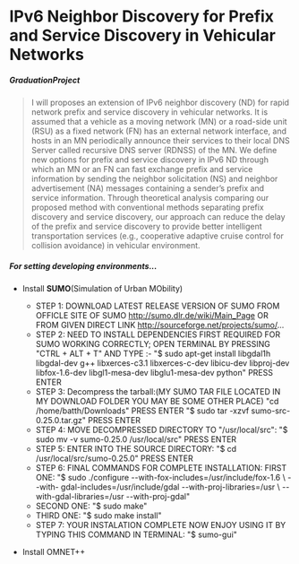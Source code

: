 # IPv6 Neighbor Discovery for Prefix and Service Discovery in Vehicular Networks
##### GraduationProject

>I will proposes an extension of IPv6 neighbor discovery (ND) for rapid network prefix and service discovery in
vehicular networks. It is assumed that a vehicle as a moving network (MN) or a road-side unit (RSU) as a fixed network (FN) has
an external network interface, and hosts in an MN periodically announce their services to their local DNS Server called recursive
DNS server (RDNSS) of the MN. We define new options for prefix and service discovery in IPv6 ND through which an MN or an
FN can fast exchange prefix and service information by sending the neighbor solicitation (NS) and neighbor advertisement (NA)
messages containing a sender’s prefix and service information. 
Through theoretical analysis comparing our proposed method with conventional methods separating prefix discovery and service
discovery, our approach can reduce the delay of the prefix and service discovery to provide better intelligent transportation
services (e.g., cooperative adaptive cruise control for collision avoidance) in vehicular environment.

##### For setting developing environments...
* Install **SUMO**(Simulation of Urban MObility)
  * STEP 1: DOWNLOAD LATEST RELEASE VERSION OF SUMO FROM OFFICLE SITE OF SUMO http://sumo.dlr.de/wiki/Main_Page OR FROM GIVEN DIRECT LINK  http://sourceforge.net/projects/sumo/...
  * STEP 2: NEED TO INSTALL DEPENDENCIES FIRST REQUIRED FOR SUMO WORKING CORRECTLY; OPEN TERMINAL BY PRESSING "CTRL + ALT + T" AND TYPE :-   "$ sudo apt-get install libgdal1h libgdal-dev g++ libxerces-c3.1 libxerces-c-dev libicu-dev libproj-dev libfox-1.6-dev libgl1-mesa-dev   libglu1-mesa-dev python" PRESS ENTER
  * STEP 3: Decompress the tarball:(MY SUMO TAR FILE LOCATED IN MY DOWNLOAD FOLDER YOU MAY BE SOME OTHER PLACE) "cd /home/batth/Downloads"   PRESS ENTER "$ sudo tar -xzvf sumo-src-0.25.0.tar.gz" PRESS ENTER
  * STEP 4: MOVE DECOMPRESSED DIRECTORY TO "/usr/local/src": "$ sudo mv -v sumo-0.25.0 /usr/local/src" PRESS ENTER
  * STEP 5: ENTER INTO THE SOURCE DIRECTORY: "$ cd /usr/local/src/sumo-0.25.0" PRESS ENTER
  * STEP 6: FINAL COMMANDS FOR COMPLETE INSTALLATION: FIRST ONE: "$ sudo ./configure --with-fox-includes=/usr/include/fox-1.6 \ --with-   gdal-includes=/usr/include/gdal --with-proj-libraries=/usr \ --with-gdal-libraries=/usr --with-proj-gdal"
  * SECOND ONE: "$ sudo make"
  * THIRD ONE: "$ sudo make install"
  * STEP 7: YOUR INSTALATION COMPLETE NOW ENJOY USING IT BY TYPING THIS COMMAND IN TERMINAL: "$ sumo-gui"

* Install OMNET++
